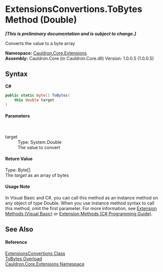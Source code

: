 # ExtensionsConvertions.ToBytes Method (Double)
 _**\[This is preliminary documentation and is subject to change.\]**_

Converts the value to a byte array

**Namespace:**&nbsp;<a href="N_Cauldron_Core_Extensions">Cauldron.Core.Extensions</a><br />**Assembly:**&nbsp;Cauldron.Core (in Cauldron.Core.dll) Version: 1.0.0.5 (1.0.0.5)

## Syntax

**C#**<br />
``` C#
public static byte[] ToBytes(
	this double target
)
```


#### Parameters
&nbsp;<dl><dt>target</dt><dd>Type: System.Double<br />The value to convert</dd></dl>

#### Return Value
Type: Byte[]<br />The *target* as an array of bytes

#### Usage Note
In Visual Basic and C#, you can call this method as an instance method on any object of type Double. When you use instance method syntax to call this method, omit the first parameter. For more information, see <a href="http://msdn.microsoft.com/en-us/library/bb384936.aspx">Extension Methods (Visual Basic)</a> or <a href="http://msdn.microsoft.com/en-us/library/bb383977.aspx">Extension Methods (C# Programming Guide)</a>.

## See Also


#### Reference
<a href="T_Cauldron_Core_Extensions_ExtensionsConvertions">ExtensionsConvertions Class</a><br /><a href="Overload_Cauldron_Core_Extensions_ExtensionsConvertions_ToBytes">ToBytes Overload</a><br /><a href="N_Cauldron_Core_Extensions">Cauldron.Core.Extensions Namespace</a><br />